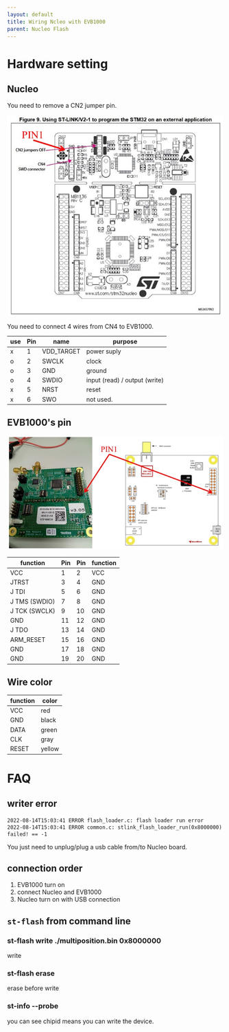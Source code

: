 ```yaml
---
layout: default
title: Wiring Ncleo with EVB1000
parent: Nucleo Flash
---
```


# Hardware setting

## Nucleo

You need to remove a CN2 jumper pin.

![nucleo flash](fig/001_nucleo_flash.jpg)

You need to connect 4 wires from CN4 to EVB1000.

| use | Pin | name       | purpose                       |
|-----|-----|------------|-------------------------------|
| x   | 1   | VDD_TARGET | power suply                   |
| o   | 2   | SWCLK      | clock                         |
| o   | 3   | GND        | ground                        |
| o   | 4   | SWDIO      | input (read) / output (write) |
| x   | 5   | NRST       | reset                         |
| x   | 6   | SWO        | not used.                     |


## EVB1000's pin

![evb1000_flash](fig/002_evb1000_flash.jpg)

| function      | Pin | Pin | function |
|---------------|-----|-----|----------|
| VCC           | 1   | 2   | VCC      |
| JTRST         | 3   | 4   | GND      |
| J TDI         | 5   | 6   | GND      |
| J TMS (SWDIO) | 7   | 8   | GND      |
| J TCK (SWCLK) | 9   | 10  | GND      |
| GND           | 11  | 12  | GND      |
| J TDO         | 13  | 14  | GND      |
| ARM_RESET     | 15  | 16  | GND      |
| GND           | 17  | 18  | GND      |
| GND           | 19  | 20  | GND      |

## Wire color


| function | color  |
|----------|--------|
| VCC      | red    |
| GND      | black  |
| DATA     | green  |
| CLK      | gray   |
| RESET    | yellow |


# FAQ

## writer error

```
2022-08-14T15:03:41 ERROR flash_loader.c: flash loader run error
2022-08-14T15:03:41 ERROR common.c: stlink_flash_loader_run(0x8000000) failed! == -1
```

You just need to unplug/plug a usb cable from/to Nucleo board.

## connection order

1. EVB1000 turn on
2. connect Nucleo and EVB1000
3. Nucleo turn on with USB connection


## `st-flash` from command line

### st-flash write ./multiposition.bin 0x8000000

write

### st-flash erase

erase before write


### st-info --probe

you can see chipid means you can write the device.
